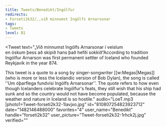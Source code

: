 ```yaml
---
title: Tweets/Benedikt/Ingólfur
redirects:
- Forseti2k32/,,við minnumst Ingólfs Arnarsonar
tags:
- Tweets
level: B1
---
```


<Tweet
text="„Við minnumst Ingólfs Arnarsonar í veislum<br>
en óskum þess að skipið hans það hefði sokkið“<ref>According to tradition Ingólfur Arnarson was first permanent settler of Iceland who founded Reykjavík in the year 874.

This tweet is a quote to a song by singer-songwriter [[w:Megas|Megas]] (who is more or less the Icelandic version of Bob Dylan), the song is called ''Um óþarflega fundvísi Ingólfs Arnarsonar''. The quote refers to how even though Icelanders celebrate Ingólfur's feats, they still wish that his ship had sunk and so the country would not have become populated, because the weather and nature in Iceland is so hostile.</ref>"
audio="LoeT.mp3
|photo1=Tweet-forseti2k32-1lavjxo.jpg"
id="810807254823923712"
date="1482146488000"
favorites="4"
user_name="Benedikt"
handle="forseti2k32"
user_picture="Tweet-forseti2k32-1rhck2j.jpg"
verified=""
></Tweet>
